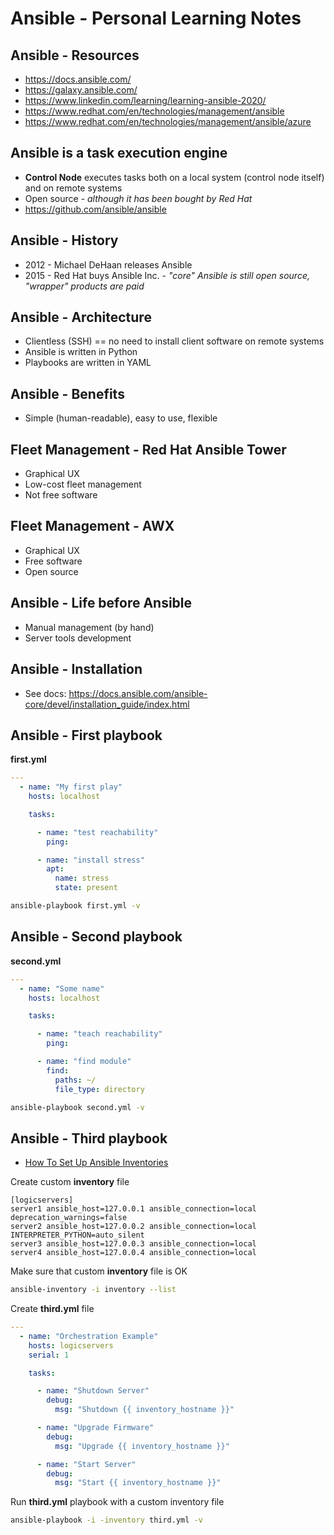 # Ansible - Personal Learning Notes

## Ansible - Resources
- https://docs.ansible.com/
- https://galaxy.ansible.com/
- https://www.linkedin.com/learning/learning-ansible-2020/
- https://www.redhat.com/en/technologies/management/ansible
- https://www.redhat.com/en/technologies/management/ansible/azure

## Ansible is a task execution engine
- **Control Node** executes tasks both on a local system (control node itself) and on remote systems
- Open source - *although it has been bought by Red Hat*
- https://github.com/ansible/ansible

## Ansible - History
- 2012 - Michael DeHaan releases Ansible
- 2015 - Red Hat buys Ansible Inc. - *"core" Ansible is still open source, "wrapper" products are paid*

## Ansible - Architecture
- Clientless (SSH) == no need to install client software on remote systems
- Ansible is written in Python
- Playbooks are written in YAML

## Ansible - Benefits
- Simple (human-readable), easy to use, flexible

## Fleet Management - Red Hat Ansible Tower
- Graphical UX
- Low-cost fleet management
- Not free software

## Fleet Management - AWX
- Graphical UX
- Free software
- Open source

## Ansible - Life before Ansible
- Manual management (by hand)
- Server tools development

## Ansible - Installation
- See docs: https://docs.ansible.com/ansible-core/devel/installation_guide/index.html

## Ansible - First playbook
**first.yml**
```yml
---
  - name: "My first play"
    hosts: localhost

    tasks:

      - name: "test reachability"
        ping:

      - name: "install stress"
        apt:
          name: stress
          state: present
```
```bash
ansible-playbook first.yml -v
```

## Ansible - Second playbook
**second.yml**
```yml
---
  - name: "Some name"
    hosts: localhost

    tasks:

      - name: "teach reachability"
        ping:

      - name: "find module"
        find:
          paths: ~/
          file_type: directory
```
```bash
ansible-playbook second.yml -v
```
## Ansible - Third playbook

- [How To Set Up Ansible Inventories](https://www.digitalocean.com/community/tutorials/how-to-set-up-ansible-inventories)

Create custom **inventory** file
```
[logicservers]
server1 ansible_host=127.0.0.1 ansible_connection=local deprecation_warnings=false
server2 ansible_host=127.0.0.2 ansible_connection=local INTERPRETER_PYTHON=auto_silent
server3 ansible_host=127.0.0.3 ansible_connection=local
server4 ansible_host=127.0.0.4 ansible_connection=local
```
Make sure that custom **inventory** file is OK
```bash
ansible-inventory -i inventory --list
```
Create **third.yml** file
```yml
---
  - name: "Orchestration Example"
    hosts: logicservers
    serial: 1

    tasks:

      - name: "Shutdown Server"
        debug:
          msg: "Shutdown {{ inventory_hostname }}"

      - name: "Upgrade Firmware"
        debug:
          msg: "Upgrade {{ inventory_hostname }}"

      - name: "Start Server"
        debug:
          msg: "Start {{ inventory_hostname }}"
```
Run **third.yml** playbook with a custom inventory file
```bash
ansible-playbook -i -inventory third.yml -v
```
